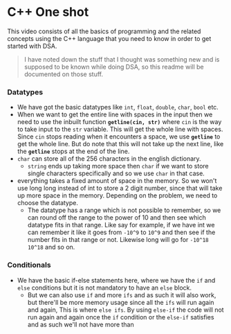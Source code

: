 # C++ One shot

This video consists of all the basics of programming and the related concepts using the C++ language that you need to know in order to get started with DSA.

> I have noted down the stuff that I thought was something new and is supposed to be known while doing DSA, so this readme will be documented on those stuff.

### Datatypes

- We have got the basic datatypes like `int`, `float`, `double`, `char`, `bool` etc.
- When we want to get the entire line with spaces in the input then we need to use the inbuilt function **`getline(cin, str)`** where `cin` is the way to take input to the `str` variable. This will get the whole line with spaces. Since `cin` stops reading when it encounters a space, we use **`getline`** to get the whole line. But do note that this will not take up the next line, like the **`getline`** stops at the end of the line.
- `char` can store all of the 256 characters in the english dictionary.
  - `string` ends up taking more space then `char` if we want to store single characters specifically and so we use `char` in that case.
- everything takes a fixed amount of space in the memory. So we won't use long long instead of int to store a 2 digit number, since that will take up more space in the memory. Depending on the problem, we need to choose the datatype.
  - The datatype has a range which is not possible to remember, so we can round off the range to the power of 10 and then see which datatype fits in that range. Like say for example, if we have int we can remember it like it goes from `-10^9` to `10^9` and then see if the number fits in that range or not. Likewise long will go for `-10^18` `10^18` and so on.

### Conditionals

- We have the basic if-else statements here, where we have the `if` and `else` conditions but it is not mandatory to have an `else` block.
  - But we can also use `if` and more `ifs` and as such it will also work, but there'll be more memory usage since all the `ifs` will run again and again, This is where `else ifs`. By using `else-if` the code will not run again and again once the `if` condition or the `else-if` satisfies and as such we'll not have more than
